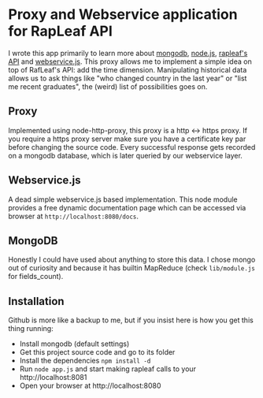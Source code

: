 # Proxy and Webservice application for RapLeaf API

  I wrote this app primarily to learn more about [mongodb](http://www.mongodb.org), [node.js](http://nodejs.org), [rapleaf's API](https://www.rapleaf.com/developers/api_docs/personalization/direct) and [webservice.js](https://github.com/marak/webservice.js).
This proxy allows me to implement a simple idea on top of RafLeaf's API: add the time dimension.
Manipulating historical data allows us to ask things like "who changed country in the last year" or "list me recent graduates", the (weird) list of possibilities goes on.

## Proxy

  Implemented using node-http-proxy, this proxy is a http <-> https proxy. If you require a https proxy server make sure you have a certificate key par before changing the source code.
  Every successful response gets recorded on a mongodb database, which is later queried by our webservice layer.

## Webservice.js

  A dead simple webservice.js based implementation. This node module provides a free dynamic documentation page which can be accessed via browser at `http://localhost:8080/docs`.

## MongoDB

  Honestly I could have used about anything to store this data. I chose mongo out of curiosity and because it has builtin MapReduce (check `lib/module.js` for fields_count).

## Installation

  Github is more like a backup to me, but if you insist here is how you get this thing running:

  * Install mongodb (default settings)
  * Get this project source code and go to its folder
  * Install the dependencies `npm install -d`
  * Run `node app.js` and start making rapleaf calls to your http://localhost:8081
  * Open your browser at http://localhost:8080
